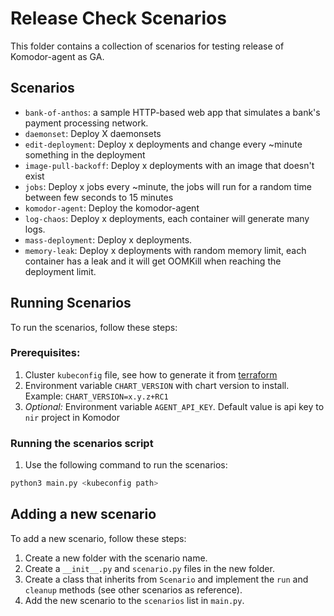 # Release Check Scenarios

This folder contains a collection of scenarios for testing release of Komodor-agent as GA.

## Scenarios

- `bank-of-anthos`: a sample HTTP-based web app that simulates a bank's payment processing network.
- `daemonset`: Deploy X daemonsets
- `edit-deployment`: Deploy x deployments and change every ~minute something in the deployment
- `image-pull-backoff`: Deploy x deployments with an image that doesn't exist
- `jobs`: Deploy x jobs every ~minute, the jobs will run for a random time between few seconds to 15 minutes
- `komodor-agent`: Deploy the komodor-agent
- `log-chaos`: Deploy x deployments, each container will generate many logs.
- `mass-deployment`: Deploy x deployments.
- `memory-leak`: Deploy x deployments with random memory limit, each container has a leak and it will get OOMKill when reaching the deployment limit.

## Running Scenarios

To run the scenarios, follow these steps:

### Prerequisites:
1. Cluster `kubeconfig` file, see how to generate it from [terraform](../gcp-tf/README.md#running-terraform) 
2. Environment variable `CHART_VERSION` with chart version to install. Example: `CHART_VERSION=x.y.z+RC1`
3. *Optional:* Environment variable `AGENT_API_KEY`. Default value is api key to `nir` project in Komodor

### Running the scenarios script
1. Use the following command to run the scenarios:
```bash
python3 main.py <kubeconfig path> 
```
## Adding a new scenario

To add a new scenario, follow these steps:
1. Create a new folder with the scenario name.
2. Create a `__init__.py` and `scenario.py` files in the new folder.
3. Create a class that inherits from `Scenario` and implement the `run` and `cleanup` methods (see other scenarios as reference).
4. Add the new scenario to the `scenarios` list in `main.py`.
